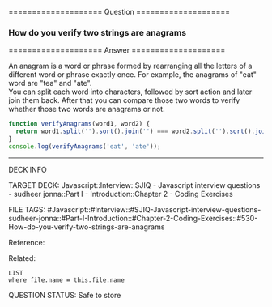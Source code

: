 ==================== Question ====================  

### How do you verify two strings are anagrams  

==================== Answer ====================  

An anagram is a word or phrase formed by rearranging all the letters of a
different word or phrase exactly once. For example, the anagrams of "eat" word
are "tea" and "ate".  
You can split each word into characters, followed by sort action and later join
them back. After that you can compare those two words to verify whether those
two words are anagrams or not.

```javascript
function verifyAnagrams(word1, word2) {
  return word1.split('').sort().join('') === word2.split('').sort().join('');
}
console.log(verifyAnagrams('eat', 'ate'));
```

---

DECK INFO

TARGET DECK: Javascript::Interview::SJIQ - Javascript interview questions -
sudheer jonna::Part I - Introduction::Chapter 2 - Coding Exercises

FILE TAGS:
#Javascript::#Interview::#SJIQ-Javascript-interview-questions-sudheer-jonna::#Part-I-Introduction::#Chapter-2-Coding-Exercises::#530-How-do-you-verify-two-strings-are-anagrams

Reference:

Related:

```dataview
LIST
where file.name = this.file.name
```

QUESTION STATUS: Safe to store

